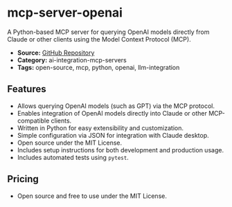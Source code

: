 # mcp-server-openai

A Python-based MCP server for querying OpenAI models directly from Claude or other clients using the Model Context Protocol (MCP).

- **Source:** [GitHub Repository](https://github.com/pierrebrunelle/mcp-server-openai)
- **Category:** ai-integration-mcp-servers
- **Tags:** open-source, mcp, python, openai, llm-integration

## Features
- Allows querying OpenAI models (such as GPT) via the MCP protocol.
- Enables integration of OpenAI models directly into Claude or other MCP-compatible clients.
- Written in Python for easy extensibility and customization.
- Simple configuration via JSON for integration with Claude desktop.
- Open source under the MIT License.
- Includes setup instructions for both development and production usage.
- Includes automated tests using `pytest`.

## Pricing
- Open source and free to use under the MIT License.